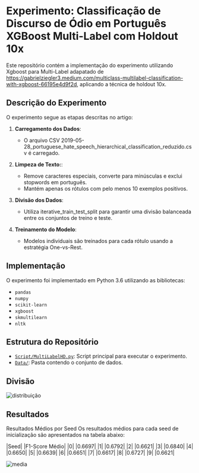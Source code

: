 # Experimento: Classificação de Discurso de Ódio em Português XGBoost Multi-Label com Holdout 10x

Este repositório contém a implementação do experimento utilizando Xgboost para Multi-Label adapatado de https://gabrielziegler3.medium.com/multiclass-multilabel-classification-with-xgboost-66195e4d9f2d, aplicando a técnica de holdout 10x. 

## Descrição do Experimento
O experimento segue as etapas descritas no artigo:

1. **Carregamento dos Dados**:
   - O arquivo CSV 2019-05-28_portuguese_hate_speech_hierarchical_classification_reduzido.csv é carregado.   

2. **Limpeza de Texto:**:
     - Remove caracteres especiais, converte para minúsculas e exclui stopwords em português.
     - Mantém apenas os rótulos com pelo menos 10 exemplos positivos.
      
3. **Divisão dos Dados**:
   - Utiliza iterative_train_test_split para garantir uma divisão balanceada entre os conjuntos de treino e teste.
  
4. **Treinamento do Modelo**:
   - Modelos individuais são treinados para cada rótulo usando a estratégia One-vs-Rest.
   
     
## Implementação
O experimento foi implementado em Python 3.6 utilizando as bibliotecas:
- `pandas`
- `numpy`
- `scikit-learn`
- `xgboost`
- `skmultilearn`
- `nltk`

## Estrutura do Repositório
- [`Script/MultiLabelHD.py`](https://github.com/Carlosbera7/MultiLabelHoldOut/blob/main/Script/MultiLabelHD.py): Script principal para executar o experimento.
- [`Data/`](https://github.com/Carlosbera7/MultiLabelHoldOut/tree/main/Data): Pasta contendo o conjunto de dados.

## Divisão
![distribuição](https://github.com/user-attachments/assets/aaf08dd0-6d50-442d-97f9-9f40698210f8)


## Resultados
Resultados Médios por Seed
Os resultados médios para cada seed de inicialização são apresentados na tabela abaixo:

|Seed|	|F1-Score Médio|
|0|	|0.6697|
|1|	|0.6792|
|2|	|0.6621|
|3|	|0.6840|
|4|	|0.6650|
|5|	|0.6639|
|6|	|0.6651|
|7|   |0.6617|
|8|	|0.6727|
|9|	|0.6621|


![media](https://github.com/user-attachments/assets/d5e35965-e59a-44be-87ae-890cb30501f6)







